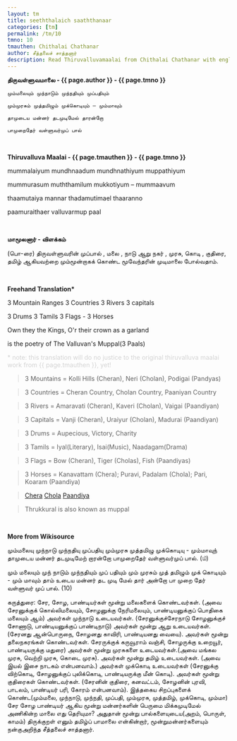 ```yaml
---
layout: tm
title: seeththalaich saaththanaar
categories: [tm]
permalink: /tm/10
tmno: 10
tmauthen: Chithalai Chathanar
author: சீத்தலைச் சாத்தனார்
description: Read Thiruvalluvamaalai from Chithalai Chathanar with english translation
---
```


**திருவள்ளுவமாலை - {{ page.author }} - {{ page.tmno }}**

    மும்மலையும் முந்நாடும் முந்நதியும் முப்பதியும்

    மும்முரசும் முத்தமிழும் முக்கொடியும் – மும்மாவும்

    தாமுடைய மன்னர் தடமுடிமேல் தாரன்றோ
    
    பாமுறைதேர் வள்ளுவர்முப் பால்

<br>

**Thiruvalluva Maalai - {{ page.tmauthen }} - {{ page.tmno }}**

mummalaiyum mundhnaadum mundhnathiyum muppathiyum

mummurasum muththamilum mukkotiyum – mummaavum

thaamutaiya mannar thadamutimael thaaranno

paamuraithaer valluvarmup paal

<br>

**மாமூலனார் - விளக்கம்**

(பொ-ரை) திருவள்ளுவரின் முப்பால் , மலை , நாடு ஆறு நகர் , முரசு, கொடி , குதிரை, தமிழ் ஆகியவற்றை மும்மூன்றாகக் கொண்ட மூவேந்தரின் முடிமாலை போல்வதாம்.

<br>

**Freehand Translation\***

3 Mountain Ranges 3 Countries 3 Rivers 3 capitals

3 Drums 3 Tamils 3 Flags - 3 Horses 

Own they the Kings, O'r their crown as a garland

is the poetry of The Valluvan's Muppal(3 Paals)

<p style="color: lightgrey;">* note: this translation will do no justice to the original thiruvalluva maalai work from {{ page.tmauthen }}, yet!</p>

> 3 Mountains = Kolli Hills (Cheran), Neri (Cholan), Podigai (Pandyas)

> 3 Countries = Cheran Country, Cholan Country, Paaniyan Country

> 3 Rivers = Amaravati (Cheran), Kaveri (Cholan), Vaigai (Paandiyan)

> 3 Capitals = Vanji (Cheran), Uraiyur (Cholan), Madurai (Paandiyan)

> 3 Drums = Aupecious, Victory, Charity 

> 3 Tamils = Iyal(Literary), Isai(Music), Naadagam(Drama)

> 3 Flags = Bow (Cheran), Tiger (Cholas), Fish (Paandiyas)

> 3 Horses = Kanavattam (Chera); Puravi, Padalam (Chola); Pari, Koaram (Paandiya)

> [Chera](https://en.wikipedia.org/wiki/Chera_dynasty)
[Chola](https://en.wikipedia.org/wiki/Chola_dynasty)
[Paandiya](https://en.wikipedia.org/wiki/Pandya_dynasty)

> Thrukkural is also known as muppal

<br>

**More from Wikisource**

மும்மலையு முந்நாடு முந்நதியு முப்பதியு
மும்முரசு முத்தமிழு முக்கொடியு - மும்மாவுந்
தாமுடைய மன்னர் தடமுடிமேற் றாரன்றோ
பாமுறைதேர் வள்ளுவர்முப் பால். (௰)


மும் மலையும் முந் நாடும் முந்நதியும் முப் பதியும்
மும் முரசும் முத் தமிழும் முக் கொடியும் - மும் மாவும்
தாம் உடைய மன்னர் தட முடி மேல் தார் அன்றோ
பா முறை தேர் வள்ளுவர் முப் பால். (10)

கருத்துரை:
சேர, சோழ, பாண்டியர்கள் மூன்று மலைகளைக் கொண்டவர்கள். (அவை சேரனுக்குக் கொல்லிமலையும், சோழனுக்கு நேரிமலையும், பாண்டியனுக்குப் பொதிகை மலையும் ஆம்) அவர்கள் முந்நாடு உடையவர்கள். (சேரனுக்குச்சேரநாடு சோழனுக்குச் சோணாடு, பாண்டியனுக்குப் பாண்டிநாடு) அவர்கள் மூன்று ஆறு உடையவர்கள்.(சேரனது ஆன்பொருநை, சோழனது காவிரி, பாண்டியனது வையை). அவர்கள் மூன்று தலைநகரங்கள் கொண்டவர்கள். சேரருக்குக் கருவூராம் வஞ்சி, சோழருக்கு உறையூர், பாண்டியருக்கு மதுரை) அவர்கள் மூன்று முரசுகளை உடையவர்கள்.(அவை மங்கல முரசு, வெற்றி முரசு, கொடை முரசு). அவர்கள் மூன்று தமிழ் உடையவர்கள். (அவை இயல் இசை நாடகம் என்பனவாம்.) அவர்கள் முக்கொடி உடையவர்கள் (சேரனுக்கு விற்கொடி, சோழனுக்குப் புலிக்கொடி, பாண்டியருக்கு மீன் கொடி). அவர்கள் மூன்று குதிரைகள் கொண்டவர்கள். (சேரனின் குதிரை, கனவட்டம், சோழனின் புரவி, பாடலம், பாண்டியர் பரி, கோரம் என்பனவாம்). இத்தகைய சிறப்புகளைக் கொண்ட(மும்மலை, முந்நாடு, முந்நதி, முப்பதி, மும்முரசு, முத்தமிழ், முக்கொடி, மும்மா) சேர சோழ பாண்டியர் ஆகிய மூன்று மன்னர்களின் பெருமை மிக்கமுடிமேல் அணிகின்ற மாலை எது தெரியுமா? அதுதான் மூன்று பால்களையுடைய(அறம், பொருள், காமம்) திருக்குறள் எனும் தமிழ்ப் பாமாலை என்கின்றார், மூன்றுமன்னர்களையும் நன்குஅறிந்த சீத்தலைச் சாத்தனார். 